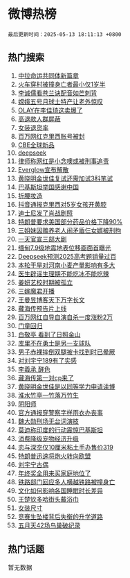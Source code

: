 # 微博热榜

`最后更新时间：2025-05-13 18:11:13 +0800`

## 热门搜索

1. [中拉命运共同体新篇章](https://m.weibo.cn/search?containerid=100103type%3D1%26t%3D10%26q%3D%23%E4%B8%AD%E6%8B%89%E5%91%BD%E8%BF%90%E5%85%B1%E5%90%8C%E4%BD%93%E6%96%B0%E7%AF%87%E7%AB%A0%23&stream_entry_id=51&isnewpage=1&extparam=seat%3D1%26q%3D%2523%25E4%25B8%25AD%25E6%258B%2589%25E5%2591%25BD%25E8%25BF%2590%25E5%2585%25B1%25E5%2590%258C%25E4%25BD%2593%25E6%2596%25B0%25E7%25AF%2587%25E7%25AB%25A0%2523%26cate%3D10103%26c_type%3D51%26dgr%3D0%26filter_type%3Drealtimehot%26stream_entry_id%3D51%26pos%3D0%26display_time%3D1747131072%26pre_seqid%3D17471310723010328290485)
1. [火车穿村被撞身亡者最小仅1岁半](https://m.weibo.cn/search?containerid=100103type%3D1%26t%3D10%26q%3D%23%E7%81%AB%E8%BD%A6%E7%A9%BF%E6%9D%91%E8%A2%AB%E6%92%9E%E8%BA%AB%E4%BA%A1%E8%80%85%E6%9C%80%E5%B0%8F%E4%BB%851%E5%B2%81%E5%8D%8A%23&stream_entry_id=31&isnewpage=1&extparam=seat%3D1%26realpos%3D1%26flag%3D2%26dgr%3D0%26filter_type%3Drealtimehot%26c_type%3D31%26q%3D%2523%25E7%2581%25AB%25E8%25BD%25A6%25E7%25A9%25BF%25E6%259D%2591%25E8%25A2%25AB%25E6%2592%259E%25E8%25BA%25AB%25E4%25BA%25A1%25E8%2580%2585%25E6%259C%2580%25E5%25B0%258F%25E4%25BB%25851%25E5%25B2%2581%25E5%258D%258A%2523%26cate%3D5001%26lcate%3D5001%26band_rank%3D1%26stream_entry_id%3D31%26pos%3D0%26display_time%3D1747131072%26pre_seqid%3D17471310723010328290485)
1. [李诚儒看苍兰诀配音如芒刺背](https://m.weibo.cn/search?containerid=100103type%3D1%26t%3D10%26q%3D%E6%9D%8E%E8%AF%9A%E5%84%92%E7%9C%8B%E8%8B%8D%E5%85%B0%E8%AF%80%E9%85%8D%E9%9F%B3%E5%A6%82%E8%8A%92%E5%88%BA%E8%83%8C&stream_entry_id=31&isnewpage=1&extparam=seat%3D1%26realpos%3D2%26flag%3D2%26dgr%3D0%26filter_type%3Drealtimehot%26c_type%3D31%26q%3D%25E6%259D%258E%25E8%25AF%259A%25E5%2584%2592%25E7%259C%258B%25E8%258B%258D%25E5%2585%25B0%25E8%25AF%2580%25E9%2585%258D%25E9%259F%25B3%25E5%25A6%2582%25E8%258A%2592%25E5%2588%25BA%25E8%2583%258C%26cate%3D5001%26lcate%3D5001%26band_rank%3D2%26stream_entry_id%3D31%26pos%3D1%26display_time%3D1747131072%26pre_seqid%3D17471310723010328290485)
1. [嫦娥五号月球土特产让老外惊叹](https://m.weibo.cn/search?containerid=100103type%3D1%26t%3D10%26q%3D%23%E5%AB%A6%E5%A8%A5%E4%BA%94%E5%8F%B7%E6%9C%88%E7%90%83%E5%9C%9F%E7%89%B9%E4%BA%A7%E8%AE%A9%E8%80%81%E5%A4%96%E6%83%8A%E5%8F%B9%23&stream_entry_id=31&isnewpage=1&extparam=seat%3D1%26realpos%3D3%26flag%3D1%26dgr%3D0%26filter_type%3Drealtimehot%26c_type%3D31%26q%3D%2523%25E5%25AB%25A6%25E5%25A8%25A5%25E4%25BA%2594%25E5%258F%25B7%25E6%259C%2588%25E7%2590%2583%25E5%259C%259F%25E7%2589%25B9%25E4%25BA%25A7%25E8%25AE%25A9%25E8%2580%2581%25E5%25A4%2596%25E6%2583%258A%25E5%258F%25B9%2523%26cate%3D5001%26lcate%3D5001%26band_rank%3D3%26stream_entry_id%3D31%26pos%3D2%26display_time%3D1747131072%26pre_seqid%3D17471310723010328290485)
1. [OLAY在李佳琦这卖爆了](https://m.weibo.cn/search?containerid=100103type%3D1%26t%3D10%26q%3D%23OLAY%E5%9C%A8%E6%9D%8E%E4%BD%B3%E7%90%A6%E8%BF%99%E5%8D%96%E7%88%86%E4%BA%86%23&stream_entry_id=31&isnewpage=1&extparam=seat%3D1%26dgr%3D0%26filter_type%3Drealtimehot%26c_type%3D31%26pos%3D3%26is_ad_pos%3D1%26stream_entry_id%3D31%26cate%3D5001%26adid%3D285675%26q%3D%2523OLAY%25E5%259C%25A8%25E6%259D%258E%25E4%25BD%25B3%25E7%2590%25A6%25E8%25BF%2599%25E5%258D%2596%25E7%2588%2586%25E4%25BA%2586%2523%26band_rank%3D4%26lcate%3D5001%26topic_ad%3D1%26display_time%3D1747131072%26pre_seqid%3D17471310723010328290485)
1. [高退款人群屏蔽](https://m.weibo.cn/search?containerid=100103type%3D1%26t%3D10%26q%3D%E9%AB%98%E9%80%80%E6%AC%BE%E4%BA%BA%E7%BE%A4%E5%B1%8F%E8%94%BD&stream_entry_id=31&isnewpage=1&extparam=seat%3D1%26realpos%3D4%26flag%3D2%26dgr%3D0%26filter_type%3Drealtimehot%26c_type%3D31%26q%3D%25E9%25AB%2598%25E9%2580%2580%25E6%25AC%25BE%25E4%25BA%25BA%25E7%25BE%25A4%25E5%25B1%258F%25E8%2594%25BD%26cate%3D5001%26lcate%3D5001%26band_rank%3D4%26stream_entry_id%3D31%26pos%3D4%26display_time%3D1747131072%26pre_seqid%3D17471310723010328290485)
1. [女装退货率](https://m.weibo.cn/search?containerid=100103type%3D1%26t%3D10%26q%3D%E5%A5%B3%E8%A3%85%E9%80%80%E8%B4%A7%E7%8E%87&stream_entry_id=31&isnewpage=1&extparam=seat%3D1%26realpos%3D5%26flag%3D2%26dgr%3D0%26filter_type%3Drealtimehot%26c_type%3D31%26q%3D%25E5%25A5%25B3%25E8%25A3%2585%25E9%2580%2580%25E8%25B4%25A7%25E7%258E%2587%26cate%3D5001%26lcate%3D5001%26band_rank%3D5%26stream_entry_id%3D31%26pos%3D5%26display_time%3D1747131072%26pre_seqid%3D17471310723010328290485)
1. [百万网红克里西账号被封](https://m.weibo.cn/search?containerid=100103type%3D1%26t%3D10%26q%3D%23%E7%99%BE%E4%B8%87%E7%BD%91%E7%BA%A2%E5%85%8B%E9%87%8C%E8%A5%BF%E8%B4%A6%E5%8F%B7%E8%A2%AB%E5%B0%81%23&stream_entry_id=31&isnewpage=1&extparam=seat%3D1%26realpos%3D6%26flag%3D0%26dgr%3D0%26filter_type%3Drealtimehot%26c_type%3D31%26q%3D%2523%25E7%2599%25BE%25E4%25B8%2587%25E7%25BD%2591%25E7%25BA%25A2%25E5%2585%258B%25E9%2587%258C%25E8%25A5%25BF%25E8%25B4%25A6%25E5%258F%25B7%25E8%25A2%25AB%25E5%25B0%2581%2523%26cate%3D5001%26lcate%3D5001%26band_rank%3D6%26stream_entry_id%3D31%26pos%3D6%26display_time%3D1747131072%26pre_seqid%3D17471310723010328290485)
1. [CBE全球新品](https://m.weibo.cn/search?containerid=100103type%3D1%26t%3D10%26q%3D%23CBE%E5%85%A8%E7%90%83%E6%96%B0%E5%93%81%23&stream_entry_id=31&isnewpage=1&extparam=seat%3D1%26dgr%3D0%26filter_type%3Drealtimehot%26c_type%3D31%26is_ad_pos%3D1%26lcate%3D5001%26cate%3D5001%26adid%3D285756%26band_rank%3D7%26q%3D%2523CBE%25E5%2585%25A8%25E7%2590%2583%25E6%2596%25B0%25E5%2593%2581%2523%26stream_entry_id%3D31%26pos%3D7%26display_time%3D1747131072%26pre_seqid%3D17471310723010328290485)
1. [deepseek](https://m.weibo.cn/search?containerid=100103type%3D1%26t%3D10%26q%3Ddeepseek&stream_entry_id=31&isnewpage=1&extparam=seat%3D1%26realpos%3D7%26flag%3D1%26dgr%3D0%26filter_type%3Drealtimehot%26c_type%3D31%26q%3Ddeepseek%26cate%3D5001%26lcate%3D5001%26band_rank%3D7%26stream_entry_id%3D31%26pos%3D8%26display_time%3D1747131072%26pre_seqid%3D17471310723010328290485)
1. [律师称网红是小念噢或被刑事追责](https://m.weibo.cn/search?containerid=100103type%3D1%26t%3D10%26q%3D%23%E5%BE%8B%E5%B8%88%E7%A7%B0%E7%BD%91%E7%BA%A2%E6%98%AF%E5%B0%8F%E5%BF%B5%E5%99%A2%E6%88%96%E8%A2%AB%E5%88%91%E4%BA%8B%E8%BF%BD%E8%B4%A3%23&stream_entry_id=31&isnewpage=1&extparam=seat%3D1%26realpos%3D8%26flag%3D1%26dgr%3D0%26filter_type%3Drealtimehot%26c_type%3D31%26q%3D%2523%25E5%25BE%258B%25E5%25B8%2588%25E7%25A7%25B0%25E7%25BD%2591%25E7%25BA%25A2%25E6%2598%25AF%25E5%25B0%258F%25E5%25BF%25B5%25E5%2599%25A2%25E6%2588%2596%25E8%25A2%25AB%25E5%2588%2591%25E4%25BA%258B%25E8%25BF%25BD%25E8%25B4%25A3%2523%26cate%3D5001%26lcate%3D5001%26band_rank%3D8%26stream_entry_id%3D31%26pos%3D9%26display_time%3D1747131072%26pre_seqid%3D17471310723010328290485)
1. [Everglow宣布解散](https://m.weibo.cn/search?containerid=100103type%3D1%26t%3D10%26q%3D%23Everglow%E5%AE%A3%E5%B8%83%E8%A7%A3%E6%95%A3%23&stream_entry_id=31&isnewpage=1&extparam=seat%3D1%26realpos%3D9%26flag%3D1%26dgr%3D0%26filter_type%3Drealtimehot%26c_type%3D31%26q%3D%2523Everglow%25E5%25AE%25A3%25E5%25B8%2583%25E8%25A7%25A3%25E6%2595%25A3%2523%26cate%3D5001%26lcate%3D5001%26band_rank%3D9%26stream_entry_id%3D31%26pos%3D10%26display_time%3D1747131072%26pre_seqid%3D17471310723010328290485)
1. [黄晓明金世佳复试还需加试3科笔试](https://m.weibo.cn/search?containerid=100103type%3D1%26t%3D10%26q%3D%23%E9%BB%84%E6%99%93%E6%98%8E%E9%87%91%E4%B8%96%E4%BD%B3%E5%A4%8D%E8%AF%95%E8%BF%98%E9%9C%80%E5%8A%A0%E8%AF%953%E7%A7%91%E7%AC%94%E8%AF%95%23&stream_entry_id=31&isnewpage=1&extparam=seat%3D1%26realpos%3D10%26flag%3D1%26dgr%3D0%26filter_type%3Drealtimehot%26c_type%3D31%26q%3D%2523%25E9%25BB%2584%25E6%2599%2593%25E6%2598%258E%25E9%2587%2591%25E4%25B8%2596%25E4%25BD%25B3%25E5%25A4%258D%25E8%25AF%2595%25E8%25BF%2598%25E9%259C%2580%25E5%258A%25A0%25E8%25AF%25953%25E7%25A7%2591%25E7%25AC%2594%25E8%25AF%2595%2523%26cate%3D5001%26lcate%3D5001%26band_rank%3D10%26stream_entry_id%3D31%26pos%3D11%26display_time%3D1747131072%26pre_seqid%3D17471310723010328290485)
1. [巴基斯坦举国感谢中国](https://m.weibo.cn/search?containerid=100103type%3D1%26t%3D10%26q%3D%E5%B7%B4%E5%9F%BA%E6%96%AF%E5%9D%A6%E4%B8%BE%E5%9B%BD%E6%84%9F%E8%B0%A2%E4%B8%AD%E5%9B%BD&stream_entry_id=31&isnewpage=1&extparam=seat%3D1%26realpos%3D11%26flag%3D2%26dgr%3D0%26filter_type%3Drealtimehot%26c_type%3D31%26q%3D%25E5%25B7%25B4%25E5%259F%25BA%25E6%2596%25AF%25E5%259D%25A6%25E4%25B8%25BE%25E5%259B%25BD%25E6%2584%259F%25E8%25B0%25A2%25E4%25B8%25AD%25E5%259B%25BD%26cate%3D5001%26lcate%3D5001%26band_rank%3D11%26stream_entry_id%3D31%26pos%3D12%26display_time%3D1747131072%26pre_seqid%3D17471310723010328290485)
1. [折腰妆造](https://m.weibo.cn/search?containerid=100103type%3D1%26t%3D10%26q%3D%E6%8A%98%E8%85%B0%E5%A6%86%E9%80%A0&stream_entry_id=31&isnewpage=1&extparam=seat%3D1%26realpos%3D12%26flag%3D1%26dgr%3D0%26filter_type%3Drealtimehot%26c_type%3D31%26q%3D%25E6%258A%2598%25E8%2585%25B0%25E5%25A6%2586%25E9%2580%25A0%26cate%3D5001%26lcate%3D5001%26band_rank%3D12%26stream_entry_id%3D31%26pos%3D13%26display_time%3D1747131072%26pre_seqid%3D17471310723010328290485)
1. [抖音通报克里西对5岁女孩开黄腔](https://m.weibo.cn/search?containerid=100103type%3D1%26t%3D10%26q%3D%23%E6%8A%96%E9%9F%B3%E9%80%9A%E6%8A%A5%E5%85%8B%E9%87%8C%E8%A5%BF%E5%AF%B95%E5%B2%81%E5%A5%B3%E5%AD%A9%E5%BC%80%E9%BB%84%E8%85%94%23&stream_entry_id=31&isnewpage=1&extparam=seat%3D1%26realpos%3D13%26flag%3D0%26dgr%3D0%26filter_type%3Drealtimehot%26c_type%3D31%26q%3D%2523%25E6%258A%2596%25E9%259F%25B3%25E9%2580%259A%25E6%258A%25A5%25E5%2585%258B%25E9%2587%258C%25E8%25A5%25BF%25E5%25AF%25B95%25E5%25B2%2581%25E5%25A5%25B3%25E5%25AD%25A9%25E5%25BC%2580%25E9%25BB%2584%25E8%2585%2594%2523%26cate%3D5001%26lcate%3D5001%26band_rank%3D13%26stream_entry_id%3D31%26pos%3D14%26display_time%3D1747131072%26pre_seqid%3D17471310723010328290485)
1. [迪士尼发了肖战剧照](https://m.weibo.cn/search?containerid=100103type%3D1%26t%3D10%26q%3D%23%E8%BF%AA%E5%A3%AB%E5%B0%BC%E5%8F%91%E4%BA%86%E8%82%96%E6%88%98%E5%89%A7%E7%85%A7%23&stream_entry_id=31&isnewpage=1&extparam=seat%3D1%26realpos%3D14%26flag%3D0%26dgr%3D0%26filter_type%3Drealtimehot%26c_type%3D31%26q%3D%2523%25E8%25BF%25AA%25E5%25A3%25AB%25E5%25B0%25BC%25E5%258F%2591%25E4%25BA%2586%25E8%2582%2596%25E6%2588%2598%25E5%2589%25A7%25E7%2585%25A7%2523%26cate%3D5001%26lcate%3D5001%26band_rank%3D14%26stream_entry_id%3D31%26pos%3D15%26display_time%3D1747131072%26pre_seqid%3D17471310723010328290485)
1. [特朗普要求美国部分药品价格下降90%](https://m.weibo.cn/search?containerid=100103type%3D1%26t%3D10%26q%3D%23%E7%89%B9%E6%9C%97%E6%99%AE%E8%A6%81%E6%B1%82%E7%BE%8E%E5%9B%BD%E9%83%A8%E5%88%86%E8%8D%AF%E5%93%81%E4%BB%B7%E6%A0%BC%E4%B8%8B%E9%99%8D90%25%23&stream_entry_id=31&isnewpage=1&extparam=seat%3D1%26realpos%3D15%26flag%3D1%26dgr%3D0%26filter_type%3Drealtimehot%26c_type%3D31%26q%3D%2523%25E7%2589%25B9%25E6%259C%2597%25E6%2599%25AE%25E8%25A6%2581%25E6%25B1%2582%25E7%25BE%258E%25E5%259B%25BD%25E9%2583%25A8%25E5%2588%2586%25E8%258D%25AF%25E5%2593%2581%25E4%25BB%25B7%25E6%25A0%25BC%25E4%25B8%258B%25E9%2599%258D90%2525%2523%26cate%3D5001%26lcate%3D5001%26band_rank%3D15%26stream_entry_id%3D31%26pos%3D16%26display_time%3D1747131072%26pre_seqid%3D17471310723010328290485)
1. [三姐妹因赡养老人闹矛盾仨女婿被刑拘](https://m.weibo.cn/search?containerid=100103type%3D1%26t%3D10%26q%3D%23%E4%B8%89%E5%A7%90%E5%A6%B9%E5%9B%A0%E8%B5%A1%E5%85%BB%E8%80%81%E4%BA%BA%E9%97%B9%E7%9F%9B%E7%9B%BE%E4%BB%A8%E5%A5%B3%E5%A9%BF%E8%A2%AB%E5%88%91%E6%8B%98%23&stream_entry_id=31&isnewpage=1&extparam=seat%3D1%26realpos%3D16%26flag%3D0%26dgr%3D0%26filter_type%3Drealtimehot%26c_type%3D31%26q%3D%2523%25E4%25B8%2589%25E5%25A7%2590%25E5%25A6%25B9%25E5%259B%25A0%25E8%25B5%25A1%25E5%2585%25BB%25E8%2580%2581%25E4%25BA%25BA%25E9%2597%25B9%25E7%259F%259B%25E7%259B%25BE%25E4%25BB%25A8%25E5%25A5%25B3%25E5%25A9%25BF%25E8%25A2%25AB%25E5%2588%2591%25E6%258B%2598%2523%26cate%3D5001%26lcate%3D5001%26band_rank%3D16%26stream_entry_id%3D31%26pos%3D17%26display_time%3D1747131072%26pre_seqid%3D17471310723010328290485)
1. [一天官宣三部大剧](https://m.weibo.cn/search?containerid=100103type%3D1%26t%3D10%26q%3D%23%E4%B8%80%E5%A4%A9%E5%AE%98%E5%AE%A3%E4%B8%89%E9%83%A8%E5%A4%A7%E5%89%A7%23&stream_entry_id=31&isnewpage=1&extparam=seat%3D1%26realpos%3D17%26flag%3D2%26dgr%3D0%26filter_type%3Drealtimehot%26c_type%3D31%26q%3D%2523%25E4%25B8%2580%25E5%25A4%25A9%25E5%25AE%2598%25E5%25AE%25A3%25E4%25B8%2589%25E9%2583%25A8%25E5%25A4%25A7%25E5%2589%25A7%2523%26cate%3D5001%26lcate%3D5001%26band_rank%3D17%26stream_entry_id%3D31%26pos%3D18%26display_time%3D1747131072%26pre_seqid%3D17471310723010328290485)
1. [缅甸7.9级地震地表位移画面首曝光](https://m.weibo.cn/search?containerid=100103type%3D1%26t%3D10%26q%3D%23%E7%BC%85%E7%94%B87.9%E7%BA%A7%E5%9C%B0%E9%9C%87%E5%9C%B0%E8%A1%A8%E4%BD%8D%E7%A7%BB%E7%94%BB%E9%9D%A2%E9%A6%96%E6%9B%9D%E5%85%89%23&stream_entry_id=31&isnewpage=1&extparam=seat%3D1%26realpos%3D18%26flag%3D0%26dgr%3D0%26filter_type%3Drealtimehot%26c_type%3D31%26q%3D%2523%25E7%25BC%2585%25E7%2594%25B87.9%25E7%25BA%25A7%25E5%259C%25B0%25E9%259C%2587%25E5%259C%25B0%25E8%25A1%25A8%25E4%25BD%258D%25E7%25A7%25BB%25E7%2594%25BB%25E9%259D%25A2%25E9%25A6%2596%25E6%259B%259D%25E5%2585%2589%2523%26cate%3D5001%26lcate%3D5001%26band_rank%3D18%26stream_entry_id%3D31%26pos%3D19%26display_time%3D1747131072%26pre_seqid%3D17471310723010328290485)
1. [Deepseek预测2025高考题销量过百](https://m.weibo.cn/search?containerid=100103type%3D1%26t%3D10%26q%3D%23Deepseek%E9%A2%84%E6%B5%8B2025%E9%AB%98%E8%80%83%E9%A2%98%E9%94%80%E9%87%8F%E8%BF%87%E7%99%BE%23&stream_entry_id=31&isnewpage=1&extparam=seat%3D1%26realpos%3D19%26flag%3D1%26dgr%3D0%26filter_type%3Drealtimehot%26c_type%3D31%26q%3D%2523Deepseek%25E9%25A2%2584%25E6%25B5%258B2025%25E9%25AB%2598%25E8%2580%2583%25E9%25A2%2598%25E9%2594%2580%25E9%2587%258F%25E8%25BF%2587%25E7%2599%25BE%2523%26cate%3D5001%26lcate%3D5001%26band_rank%3D19%26stream_entry_id%3D31%26pos%3D20%26display_time%3D1747131072%26pre_seqid%3D17471310723010328290485)
1. [本轮干旱对河南小麦产量影响有多大](https://m.weibo.cn/search?containerid=100103type%3D1%26t%3D10%26q%3D%E6%9C%AC%E8%BD%AE%E5%B9%B2%E6%97%B1%E5%AF%B9%E6%B2%B3%E5%8D%97%E5%B0%8F%E9%BA%A6%E4%BA%A7%E9%87%8F%E5%BD%B1%E5%93%8D%E6%9C%89%E5%A4%9A%E5%A4%A7&stream_entry_id=31&isnewpage=1&extparam=seat%3D1%26realpos%3D20%26is_ai_ask%3D1%26flag%3D1%26dgr%3D0%26filter_type%3Drealtimehot%26c_type%3D31%26q%3D%25E6%259C%25AC%25E8%25BD%25AE%25E5%25B9%25B2%25E6%2597%25B1%25E5%25AF%25B9%25E6%25B2%25B3%25E5%258D%2597%25E5%25B0%258F%25E9%25BA%25A6%25E4%25BA%25A7%25E9%2587%258F%25E5%25BD%25B1%25E5%2593%258D%25E6%259C%2589%25E5%25A4%259A%25E5%25A4%25A7%26cate%3D5001%26lcate%3D5001%26band_rank%3D20%26stream_entry_id%3D31%26pos%3D21%26display_time%3D1747131072%26pre_seqid%3D17471310723010328290485)
1. [医生辟谣生理期不能吃冰不能吃辣](https://m.weibo.cn/search?containerid=100103type%3D1%26t%3D10%26q%3D%23%E5%8C%BB%E7%94%9F%E8%BE%9F%E8%B0%A3%E7%94%9F%E7%90%86%E6%9C%9F%E4%B8%8D%E8%83%BD%E5%90%83%E5%86%B0%E4%B8%8D%E8%83%BD%E5%90%83%E8%BE%A3%23&stream_entry_id=31&isnewpage=1&extparam=seat%3D1%26realpos%3D21%26flag%3D0%26dgr%3D0%26filter_type%3Drealtimehot%26c_type%3D31%26q%3D%2523%25E5%258C%25BB%25E7%2594%259F%25E8%25BE%259F%25E8%25B0%25A3%25E7%2594%259F%25E7%2590%2586%25E6%259C%259F%25E4%25B8%258D%25E8%2583%25BD%25E5%2590%2583%25E5%2586%25B0%25E4%25B8%258D%25E8%2583%25BD%25E5%2590%2583%25E8%25BE%25A3%2523%26cate%3D5001%26lcate%3D5001%26band_rank%3D21%26stream_entry_id%3D31%26pos%3D22%26display_time%3D1747131072%26pre_seqid%3D17471310723010328290485)
1. [姜妍艺校时期被孤立](https://m.weibo.cn/search?containerid=100103type%3D1%26t%3D10%26q%3D%E5%A7%9C%E5%A6%8D%E8%89%BA%E6%A0%A1%E6%97%B6%E6%9C%9F%E8%A2%AB%E5%AD%A4%E7%AB%8B&stream_entry_id=31&isnewpage=1&extparam=seat%3D1%26realpos%3D22%26flag%3D1%26dgr%3D0%26filter_type%3Drealtimehot%26c_type%3D31%26q%3D%25E5%25A7%259C%25E5%25A6%258D%25E8%2589%25BA%25E6%25A0%25A1%25E6%2597%25B6%25E6%259C%259F%25E8%25A2%25AB%25E5%25AD%25A4%25E7%25AB%258B%26cate%3D5001%26lcate%3D5001%26band_rank%3D22%26stream_entry_id%3D31%26pos%3D23%26display_time%3D1747131072%26pre_seqid%3D17471310723010328290485)
1. [三嫁魔君开播](https://m.weibo.cn/search?containerid=100103type%3D1%26t%3D10%26q%3D%23%E4%B8%89%E5%AB%81%E9%AD%94%E5%90%9B%E5%BC%80%E6%92%AD%23&stream_entry_id=31&isnewpage=1&extparam=seat%3D1%26realpos%3D23%26flag%3D1%26dgr%3D0%26filter_type%3Drealtimehot%26c_type%3D31%26q%3D%2523%25E4%25B8%2589%25E5%25AB%2581%25E9%25AD%2594%25E5%2590%259B%25E5%25BC%2580%25E6%2592%25AD%2523%26cate%3D5001%26lcate%3D5001%26band_rank%3D23%26stream_entry_id%3D31%26pos%3D24%26display_time%3D1747131072%26pre_seqid%3D17471310723010328290485)
1. [王曼昱博客天下万字长文](https://m.weibo.cn/search?containerid=100103type%3D1%26t%3D10%26q%3D%23%E7%8E%8B%E6%9B%BC%E6%98%B1%E5%8D%9A%E5%AE%A2%E5%A4%A9%E4%B8%8B%E4%B8%87%E5%AD%97%E9%95%BF%E6%96%87%23&stream_entry_id=31&isnewpage=1&extparam=seat%3D1%26realpos%3D24%26flag%3D1%26dgr%3D0%26filter_type%3Drealtimehot%26c_type%3D31%26q%3D%2523%25E7%258E%258B%25E6%259B%25BC%25E6%2598%25B1%25E5%258D%259A%25E5%25AE%25A2%25E5%25A4%25A9%25E4%25B8%258B%25E4%25B8%2587%25E5%25AD%2597%25E9%2595%25BF%25E6%2596%2587%2523%26cate%3D5001%26lcate%3D5001%26band_rank%3D24%26stream_entry_id%3D31%26pos%3D25%26display_time%3D1747131072%26pre_seqid%3D17471310723010328290485)
1. [藏海传预告片上线](https://m.weibo.cn/search?containerid=100103type%3D1%26t%3D10%26q%3D%23%E8%97%8F%E6%B5%B7%E4%BC%A0%E9%A2%84%E5%91%8A%E7%89%87%E4%B8%8A%E7%BA%BF%23&stream_entry_id=31&isnewpage=1&extparam=seat%3D1%26realpos%3D25%26flag%3D1%26dgr%3D0%26filter_type%3Drealtimehot%26c_type%3D31%26q%3D%2523%25E8%2597%258F%25E6%25B5%25B7%25E4%25BC%25A0%25E9%25A2%2584%25E5%2591%258A%25E7%2589%2587%25E4%25B8%258A%25E7%25BA%25BF%2523%26cate%3D5001%26lcate%3D5001%26band_rank%3D25%26stream_entry_id%3D31%26pos%3D26%26display_time%3D1747131072%26pre_seqid%3D17471310723010328290485)
1. [百万网红自导自演自杀一度涨粉2万](https://m.weibo.cn/search?containerid=100103type%3D1%26t%3D10%26q%3D%23%E7%99%BE%E4%B8%87%E7%BD%91%E7%BA%A2%E8%87%AA%E5%AF%BC%E8%87%AA%E6%BC%94%E8%87%AA%E6%9D%80%E4%B8%80%E5%BA%A6%E6%B6%A8%E7%B2%892%E4%B8%87%23&stream_entry_id=31&isnewpage=1&extparam=seat%3D1%26realpos%3D26%26flag%3D0%26dgr%3D0%26filter_type%3Drealtimehot%26c_type%3D31%26q%3D%2523%25E7%2599%25BE%25E4%25B8%2587%25E7%25BD%2591%25E7%25BA%25A2%25E8%2587%25AA%25E5%25AF%25BC%25E8%2587%25AA%25E6%25BC%2594%25E8%2587%25AA%25E6%259D%2580%25E4%25B8%2580%25E5%25BA%25A6%25E6%25B6%25A8%25E7%25B2%25892%25E4%25B8%2587%2523%26cate%3D5001%26lcate%3D5001%26band_rank%3D26%26stream_entry_id%3D31%26pos%3D27%26display_time%3D1747131072%26pre_seqid%3D17471310723010328290485)
1. [门童回归](https://m.weibo.cn/search?containerid=100103type%3D1%26t%3D10%26q%3D%E9%97%A8%E7%AB%A5%E5%9B%9E%E5%BD%92&stream_entry_id=31&isnewpage=1&extparam=seat%3D1%26realpos%3D27%26flag%3D1%26dgr%3D0%26filter_type%3Drealtimehot%26c_type%3D31%26q%3D%25E9%2597%25A8%25E7%25AB%25A5%25E5%259B%259E%25E5%25BD%2592%26cate%3D5001%26lcate%3D5001%26band_rank%3D27%26stream_entry_id%3D31%26pos%3D28%26display_time%3D1747131072%26pre_seqid%3D17471310723010328290485)
1. [白敬亭 看到了日照金山](https://m.weibo.cn/search?containerid=100103type%3D1%26t%3D10%26q%3D%E7%99%BD%E6%95%AC%E4%BA%AD+%E7%9C%8B%E5%88%B0%E4%BA%86%E6%97%A5%E7%85%A7%E9%87%91%E5%B1%B1&stream_entry_id=31&isnewpage=1&extparam=seat%3D1%26realpos%3D28%26flag%3D0%26dgr%3D0%26filter_type%3Drealtimehot%26c_type%3D31%26q%3D%25E7%2599%25BD%25E6%2595%25AC%25E4%25BA%25AD%2520%25E7%259C%258B%25E5%2588%25B0%25E4%25BA%2586%25E6%2597%25A5%25E7%2585%25A7%25E9%2587%2591%25E5%25B1%25B1%26cate%3D5001%26lcate%3D5001%26band_rank%3D28%26stream_entry_id%3D31%26pos%3D29%26display_time%3D1747131072%26pre_seqid%3D17471310723010328290485)
1. [库里不在勇士是另一支球队](https://m.weibo.cn/search?containerid=100103type%3D1%26t%3D10%26q%3D%23%E5%BA%93%E9%87%8C%E4%B8%8D%E5%9C%A8%E5%8B%87%E5%A3%AB%E6%98%AF%E5%8F%A6%E4%B8%80%E6%94%AF%E7%90%83%E9%98%9F%23&stream_entry_id=31&isnewpage=1&extparam=seat%3D1%26realpos%3D29%26flag%3D1%26dgr%3D0%26filter_type%3Drealtimehot%26c_type%3D31%26q%3D%2523%25E5%25BA%2593%25E9%2587%258C%25E4%25B8%258D%25E5%259C%25A8%25E5%258B%2587%25E5%25A3%25AB%25E6%2598%25AF%25E5%258F%25A6%25E4%25B8%2580%25E6%2594%25AF%25E7%2590%2583%25E9%2598%259F%2523%26cate%3D5001%26lcate%3D5001%26band_rank%3D29%26stream_entry_id%3D31%26pos%3D30%26display_time%3D1747131072%26pre_seqid%3D17471310723010328290485)
1. [男子赤裸摔倒双腿被卡找到时已晕厥](https://m.weibo.cn/search?containerid=100103type%3D1%26t%3D10%26q%3D%23%E7%94%B7%E5%AD%90%E8%B5%A4%E8%A3%B8%E6%91%94%E5%80%92%E5%8F%8C%E8%85%BF%E8%A2%AB%E5%8D%A1%E6%89%BE%E5%88%B0%E6%97%B6%E5%B7%B2%E6%99%95%E5%8E%A5%23&stream_entry_id=31&isnewpage=1&extparam=seat%3D1%26realpos%3D30%26flag%3D1%26dgr%3D0%26filter_type%3Drealtimehot%26c_type%3D31%26q%3D%2523%25E7%2594%25B7%25E5%25AD%2590%25E8%25B5%25A4%25E8%25A3%25B8%25E6%2591%2594%25E5%2580%2592%25E5%258F%258C%25E8%2585%25BF%25E8%25A2%25AB%25E5%258D%25A1%25E6%2589%25BE%25E5%2588%25B0%25E6%2597%25B6%25E5%25B7%25B2%25E6%2599%2595%25E5%258E%25A5%2523%26cate%3D5001%26lcate%3D5001%26band_rank%3D30%26stream_entry_id%3D31%26pos%3D31%26display_time%3D1747131072%26pre_seqid%3D17471310723010328290485)
1. [对刘宇宁189有了实感](https://m.weibo.cn/search?containerid=100103type%3D1%26t%3D10%26q%3D%E5%AF%B9%E5%88%98%E5%AE%87%E5%AE%81189%E6%9C%89%E4%BA%86%E5%AE%9E%E6%84%9F&stream_entry_id=31&isnewpage=1&extparam=seat%3D1%26realpos%3D31%26flag%3D1%26dgr%3D0%26filter_type%3Drealtimehot%26c_type%3D31%26q%3D%25E5%25AF%25B9%25E5%2588%2598%25E5%25AE%2587%25E5%25AE%2581189%25E6%259C%2589%25E4%25BA%2586%25E5%25AE%259E%25E6%2584%259F%26cate%3D5001%26lcate%3D5001%26band_rank%3D31%26stream_entry_id%3D31%26pos%3D32%26display_time%3D1747131072%26pre_seqid%3D17471310723010328290485)
1. [李羲承 酵色](https://m.weibo.cn/search?containerid=100103type%3D1%26t%3D10%26q%3D%E6%9D%8E%E7%BE%B2%E6%89%BF+%E9%85%B5%E8%89%B2&stream_entry_id=31&isnewpage=1&extparam=seat%3D1%26realpos%3D32%26flag%3D1%26dgr%3D0%26filter_type%3Drealtimehot%26c_type%3D31%26q%3D%25E6%259D%258E%25E7%25BE%25B2%25E6%2589%25BF%2520%25E9%2585%25B5%25E8%2589%25B2%26cate%3D5001%26lcate%3D5001%26band_rank%3D32%26stream_entry_id%3D31%26pos%3D33%26display_time%3D1747131072%26pre_seqid%3D17471310723010328290485)
1. [藏海传第一对cp来了](https://m.weibo.cn/search?containerid=100103type%3D1%26t%3D10%26q%3D%E8%97%8F%E6%B5%B7%E4%BC%A0%E7%AC%AC%E4%B8%80%E5%AF%B9cp%E6%9D%A5%E4%BA%86&stream_entry_id=31&isnewpage=1&extparam=seat%3D1%26realpos%3D33%26flag%3D0%26dgr%3D0%26filter_type%3Drealtimehot%26c_type%3D31%26q%3D%25E8%2597%258F%25E6%25B5%25B7%25E4%25BC%25A0%25E7%25AC%25AC%25E4%25B8%2580%25E5%25AF%25B9cp%25E6%259D%25A5%25E4%25BA%2586%26cate%3D5001%26lcate%3D5001%26band_rank%3D33%26stream_entry_id%3D31%26pos%3D34%26display_time%3D1747131072%26pre_seqid%3D17471310723010328290485)
1. [黄晓明金世佳是以同等学力申请读博](https://m.weibo.cn/search?containerid=100103type%3D1%26t%3D10%26q%3D%23%E9%BB%84%E6%99%93%E6%98%8E%E9%87%91%E4%B8%96%E4%BD%B3%E6%98%AF%E4%BB%A5%E5%90%8C%E7%AD%89%E5%AD%A6%E5%8A%9B%E7%94%B3%E8%AF%B7%E8%AF%BB%E5%8D%9A%23&stream_entry_id=31&isnewpage=1&extparam=seat%3D1%26realpos%3D34%26flag%3D1%26dgr%3D0%26filter_type%3Drealtimehot%26c_type%3D31%26q%3D%2523%25E9%25BB%2584%25E6%2599%2593%25E6%2598%258E%25E9%2587%2591%25E4%25B8%2596%25E4%25BD%25B3%25E6%2598%25AF%25E4%25BB%25A5%25E5%2590%258C%25E7%25AD%2589%25E5%25AD%25A6%25E5%258A%259B%25E7%2594%25B3%25E8%25AF%25B7%25E8%25AF%25BB%25E5%258D%259A%2523%26cate%3D5001%26lcate%3D5001%26band_rank%3D34%26stream_entry_id%3D31%26pos%3D35%26display_time%3D1747131072%26pre_seqid%3D17471310723010328290485)
1. [淮水竹亭一竹落万竹生](https://m.weibo.cn/search?containerid=100103type%3D1%26t%3D10%26q%3D%E6%B7%AE%E6%B0%B4%E7%AB%B9%E4%BA%AD%E4%B8%80%E7%AB%B9%E8%90%BD%E4%B8%87%E7%AB%B9%E7%94%9F&stream_entry_id=31&isnewpage=1&extparam=seat%3D1%26realpos%3D35%26flag%3D1%26dgr%3D0%26filter_type%3Drealtimehot%26c_type%3D31%26q%3D%25E6%25B7%25AE%25E6%25B0%25B4%25E7%25AB%25B9%25E4%25BA%25AD%25E4%25B8%2580%25E7%25AB%25B9%25E8%2590%25BD%25E4%25B8%2587%25E7%25AB%25B9%25E7%2594%259F%26cate%3D5001%26lcate%3D5001%26band_rank%3D35%26stream_entry_id%3D31%26pos%3D36%26display_time%3D1747131072%26pre_seqid%3D17471310723010328290485)
1. [阴阳师](https://m.weibo.cn/search?containerid=100103type%3D1%26t%3D10%26q%3D%E9%98%B4%E9%98%B3%E5%B8%88&stream_entry_id=31&isnewpage=1&extparam=seat%3D1%26realpos%3D36%26flag%3D1%26dgr%3D0%26filter_type%3Drealtimehot%26c_type%3D31%26q%3D%25E9%2598%25B4%25E9%2598%25B3%25E5%25B8%2588%26cate%3D5001%26lcate%3D5001%26band_rank%3D36%26stream_entry_id%3D31%26pos%3D37%26display_time%3D1747131072%26pre_seqid%3D17471310723010328290485)
1. [官方通报穿警察字样雨衣办丧事](https://m.weibo.cn/search?containerid=100103type%3D1%26t%3D10%26q%3D%23%E5%AE%98%E6%96%B9%E9%80%9A%E6%8A%A5%E7%A9%BF%E8%AD%A6%E5%AF%9F%E5%AD%97%E6%A0%B7%E9%9B%A8%E8%A1%A3%E5%8A%9E%E4%B8%A7%E4%BA%8B%23&stream_entry_id=31&isnewpage=1&extparam=seat%3D1%26realpos%3D37%26flag%3D0%26dgr%3D0%26filter_type%3Drealtimehot%26c_type%3D31%26q%3D%2523%25E5%25AE%2598%25E6%2596%25B9%25E9%2580%259A%25E6%258A%25A5%25E7%25A9%25BF%25E8%25AD%25A6%25E5%25AF%259F%25E5%25AD%2597%25E6%25A0%25B7%25E9%259B%25A8%25E8%25A1%25A3%25E5%258A%259E%25E4%25B8%25A7%25E4%25BA%258B%2523%26cate%3D5001%26lcate%3D5001%26band_rank%3D37%26stream_entry_id%3D31%26pos%3D38%26display_time%3D1747131072%26pre_seqid%3D17471310723010328290485)
1. [魏大勋刑场无台词演技](https://m.weibo.cn/search?containerid=100103type%3D1%26t%3D10%26q%3D%23%E9%AD%8F%E5%A4%A7%E5%8B%8B%E5%88%91%E5%9C%BA%E6%97%A0%E5%8F%B0%E8%AF%8D%E6%BC%94%E6%8A%80%23&stream_entry_id=31&isnewpage=1&extparam=seat%3D1%26realpos%3D38%26flag%3D1%26dgr%3D0%26filter_type%3Drealtimehot%26c_type%3D31%26q%3D%2523%25E9%25AD%258F%25E5%25A4%25A7%25E5%258B%258B%25E5%2588%2591%25E5%259C%25BA%25E6%2597%25A0%25E5%258F%25B0%25E8%25AF%258D%25E6%25BC%2594%25E6%258A%2580%2523%26cate%3D5001%26lcate%3D5001%26band_rank%3D38%26stream_entry_id%3D31%26pos%3D39%26display_time%3D1747131072%26pre_seqid%3D17471310723010328290485)
1. [莫迪称印度的行动震惊巴基斯坦](https://m.weibo.cn/search?containerid=100103type%3D1%26t%3D10%26q%3D%23%E8%8E%AB%E8%BF%AA%E7%A7%B0%E5%8D%B0%E5%BA%A6%E7%9A%84%E8%A1%8C%E5%8A%A8%E9%9C%87%E6%83%8A%E5%B7%B4%E5%9F%BA%E6%96%AF%E5%9D%A6%23&stream_entry_id=31&isnewpage=1&extparam=seat%3D1%26realpos%3D39%26flag%3D0%26dgr%3D0%26filter_type%3Drealtimehot%26c_type%3D31%26q%3D%2523%25E8%258E%25AB%25E8%25BF%25AA%25E7%25A7%25B0%25E5%258D%25B0%25E5%25BA%25A6%25E7%259A%2584%25E8%25A1%258C%25E5%258A%25A8%25E9%259C%2587%25E6%2583%258A%25E5%25B7%25B4%25E5%259F%25BA%25E6%2596%25AF%25E5%259D%25A6%2523%26cate%3D5001%26lcate%3D5001%26band_rank%3D39%26stream_entry_id%3D31%26pos%3D40%26display_time%3D1747131072%26pre_seqid%3D17471310723010328290485)
1. [消费降级宠物经济升级](https://m.weibo.cn/search?containerid=100103type%3D1%26t%3D10%26q%3D%E6%B6%88%E8%B4%B9%E9%99%8D%E7%BA%A7%E5%AE%A0%E7%89%A9%E7%BB%8F%E6%B5%8E%E5%8D%87%E7%BA%A7&stream_entry_id=31&isnewpage=1&extparam=seat%3D1%26realpos%3D40%26flag%3D1%26dgr%3D0%26filter_type%3Drealtimehot%26c_type%3D31%26q%3D%25E6%25B6%2588%25E8%25B4%25B9%25E9%2599%258D%25E7%25BA%25A7%25E5%25AE%25A0%25E7%2589%25A9%25E7%25BB%258F%25E6%25B5%258E%25E5%258D%2587%25E7%25BA%25A7%26cate%3D5001%26lcate%3D5001%26band_rank%3D40%26stream_entry_id%3D31%26pos%3D41%26display_time%3D1747131072%26pre_seqid%3D17471310723010328290485)
1. [恋与深空仅10厘米粘土手办售价319](https://m.weibo.cn/search?containerid=100103type%3D1%26t%3D10%26q%3D%23%E6%81%8B%E4%B8%8E%E6%B7%B1%E7%A9%BA%E4%BB%8510%E5%8E%98%E7%B1%B3%E7%B2%98%E5%9C%9F%E6%89%8B%E5%8A%9E%E5%94%AE%E4%BB%B7319%23&stream_entry_id=31&isnewpage=1&extparam=seat%3D1%26realpos%3D41%26flag%3D1%26dgr%3D0%26filter_type%3Drealtimehot%26c_type%3D31%26q%3D%2523%25E6%2581%258B%25E4%25B8%258E%25E6%25B7%25B1%25E7%25A9%25BA%25E4%25BB%258510%25E5%258E%2598%25E7%25B1%25B3%25E7%25B2%2598%25E5%259C%259F%25E6%2589%258B%25E5%258A%259E%25E5%2594%25AE%25E4%25BB%25B7319%2523%26cate%3D5001%26lcate%3D5001%26band_rank%3D41%26stream_entry_id%3D31%26pos%3D42%26display_time%3D1747131072%26pre_seqid%3D17471310723010328290485)
1. [特朗普迅速将炮火转向欧盟](https://m.weibo.cn/search?containerid=100103type%3D1%26t%3D10%26q%3D%23%E7%89%B9%E6%9C%97%E6%99%AE%E8%BF%85%E9%80%9F%E5%B0%86%E7%82%AE%E7%81%AB%E8%BD%AC%E5%90%91%E6%AC%A7%E7%9B%9F%23&stream_entry_id=31&isnewpage=1&extparam=seat%3D1%26realpos%3D42%26flag%3D1%26dgr%3D0%26filter_type%3Drealtimehot%26c_type%3D31%26q%3D%2523%25E7%2589%25B9%25E6%259C%2597%25E6%2599%25AE%25E8%25BF%2585%25E9%2580%259F%25E5%25B0%2586%25E7%2582%25AE%25E7%2581%25AB%25E8%25BD%25AC%25E5%2590%2591%25E6%25AC%25A7%25E7%259B%259F%2523%26cate%3D5001%26lcate%3D5001%26band_rank%3D42%26stream_entry_id%3D31%26pos%3D43%26display_time%3D1747131072%26pre_seqid%3D17471310723010328290485)
1. [刘宇宁古偶](https://m.weibo.cn/search?containerid=100103type%3D1%26t%3D10%26q%3D%23%E5%88%98%E5%AE%87%E5%AE%81%E5%8F%A4%E5%81%B6%23&stream_entry_id=31&isnewpage=1&extparam=seat%3D1%26realpos%3D43%26flag%3D0%26dgr%3D0%26filter_type%3Drealtimehot%26c_type%3D31%26q%3D%2523%25E5%2588%2598%25E5%25AE%2587%25E5%25AE%2581%25E5%258F%25A4%25E5%2581%25B6%2523%26cate%3D5001%26lcate%3D5001%26band_rank%3D43%26stream_entry_id%3D31%26pos%3D44%26display_time%3D1747131072%26pre_seqid%3D17471310723010328290485)
1. [年终奖全用来买家庭地位了](https://m.weibo.cn/search?containerid=100103type%3D1%26t%3D10%26q%3D%E5%B9%B4%E7%BB%88%E5%A5%96%E5%85%A8%E7%94%A8%E6%9D%A5%E4%B9%B0%E5%AE%B6%E5%BA%AD%E5%9C%B0%E4%BD%8D%E4%BA%86&stream_entry_id=31&isnewpage=1&extparam=seat%3D1%26realpos%3D44%26flag%3D1%26dgr%3D0%26filter_type%3Drealtimehot%26c_type%3D31%26q%3D%25E5%25B9%25B4%25E7%25BB%2588%25E5%25A5%2596%25E5%2585%25A8%25E7%2594%25A8%25E6%259D%25A5%25E4%25B9%25B0%25E5%25AE%25B6%25E5%25BA%25AD%25E5%259C%25B0%25E4%25BD%258D%25E4%25BA%2586%26cate%3D5001%26lcate%3D5001%26band_rank%3D44%26stream_entry_id%3D31%26pos%3D45%26display_time%3D1747131072%26pre_seqid%3D17471310723010328290485)
1. [铁路部门回应多人横越铁路被撞身亡](https://m.weibo.cn/search?containerid=100103type%3D1%26t%3D10%26q%3D%23%E9%93%81%E8%B7%AF%E9%83%A8%E9%97%A8%E5%9B%9E%E5%BA%94%E5%A4%9A%E4%BA%BA%E6%A8%AA%E8%B6%8A%E9%93%81%E8%B7%AF%E8%A2%AB%E6%92%9E%E8%BA%AB%E4%BA%A1%23&stream_entry_id=31&isnewpage=1&extparam=seat%3D1%26realpos%3D45%26flag%3D0%26dgr%3D0%26filter_type%3Drealtimehot%26c_type%3D31%26q%3D%2523%25E9%2593%2581%25E8%25B7%25AF%25E9%2583%25A8%25E9%2597%25A8%25E5%259B%259E%25E5%25BA%2594%25E5%25A4%259A%25E4%25BA%25BA%25E6%25A8%25AA%25E8%25B6%258A%25E9%2593%2581%25E8%25B7%25AF%25E8%25A2%25AB%25E6%2592%259E%25E8%25BA%25AB%25E4%25BA%25A1%2523%26cate%3D5001%26lcate%3D5001%26band_rank%3D45%26stream_entry_id%3D31%26pos%3D46%26display_time%3D1747131072%26pre_seqid%3D17471310723010328290485)
1. [文化如何影响各国睡眠时长差异](https://m.weibo.cn/search?containerid=100103type%3D1%26t%3D10%26q%3D%E6%96%87%E5%8C%96%E5%A6%82%E4%BD%95%E5%BD%B1%E5%93%8D%E5%90%84%E5%9B%BD%E7%9D%A1%E7%9C%A0%E6%97%B6%E9%95%BF%E5%B7%AE%E5%BC%82&stream_entry_id=31&isnewpage=1&extparam=seat%3D1%26realpos%3D46%26is_ai_ask%3D1%26flag%3D1%26dgr%3D0%26filter_type%3Drealtimehot%26c_type%3D31%26q%3D%25E6%2596%2587%25E5%258C%2596%25E5%25A6%2582%25E4%25BD%2595%25E5%25BD%25B1%25E5%2593%258D%25E5%2590%2584%25E5%259B%25BD%25E7%259D%25A1%25E7%259C%25A0%25E6%2597%25B6%25E9%2595%25BF%25E5%25B7%25AE%25E5%25BC%2582%26cate%3D5001%26lcate%3D5001%26band_rank%3D46%26stream_entry_id%3D31%26pos%3D47%26display_time%3D1747131072%26pre_seqid%3D17471310723010328290485)
1. [王楚钦多哈街头戴浴巾](https://m.weibo.cn/search?containerid=100103type%3D1%26t%3D10%26q%3D%23%E7%8E%8B%E6%A5%9A%E9%92%A6%E5%A4%9A%E5%93%88%E8%A1%97%E5%A4%B4%E6%88%B4%E6%B5%B4%E5%B7%BE%23&stream_entry_id=31&isnewpage=1&extparam=seat%3D1%26realpos%3D47%26flag%3D1%26dgr%3D0%26filter_type%3Drealtimehot%26c_type%3D31%26q%3D%2523%25E7%258E%258B%25E6%25A5%259A%25E9%2592%25A6%25E5%25A4%259A%25E5%2593%2588%25E8%25A1%2597%25E5%25A4%25B4%25E6%2588%25B4%25E6%25B5%25B4%25E5%25B7%25BE%2523%26cate%3D5001%26lcate%3D5001%26band_rank%3D47%26stream_entry_id%3D31%26pos%3D48%26display_time%3D1747131072%26pre_seqid%3D17471310723010328290485)
1. [女装尺寸](https://m.weibo.cn/search?containerid=100103type%3D1%26t%3D10%26q%3D%E5%A5%B3%E8%A3%85%E5%B0%BA%E5%AF%B8&stream_entry_id=31&isnewpage=1&extparam=seat%3D1%26realpos%3D48%26flag%3D1%26dgr%3D0%26filter_type%3Drealtimehot%26c_type%3D31%26q%3D%25E5%25A5%25B3%25E8%25A3%2585%25E5%25B0%25BA%25E5%25AF%25B8%26cate%3D5001%26lcate%3D5001%26band_rank%3D48%26stream_entry_id%3D31%26pos%3D49%26display_time%3D1747131072%26pre_seqid%3D17471310723010328290485)
1. [竞赛生坠楼背后失衡的升学道路](https://m.weibo.cn/search?containerid=100103type%3D1%26t%3D10%26q%3D%23%E7%AB%9E%E8%B5%9B%E7%94%9F%E5%9D%A0%E6%A5%BC%E8%83%8C%E5%90%8E%E5%A4%B1%E8%A1%A1%E7%9A%84%E5%8D%87%E5%AD%A6%E9%81%93%E8%B7%AF%23&stream_entry_id=31&isnewpage=1&extparam=seat%3D1%26realpos%3D49%26flag%3D1%26dgr%3D0%26filter_type%3Drealtimehot%26c_type%3D31%26q%3D%2523%25E7%25AB%259E%25E8%25B5%259B%25E7%2594%259F%25E5%259D%25A0%25E6%25A5%25BC%25E8%2583%258C%25E5%2590%258E%25E5%25A4%25B1%25E8%25A1%25A1%25E7%259A%2584%25E5%258D%2587%25E5%25AD%25A6%25E9%2581%2593%25E8%25B7%25AF%2523%26cate%3D5001%26lcate%3D5001%26band_rank%3D49%26stream_entry_id%3D31%26pos%3D50%26display_time%3D1747131072%26pre_seqid%3D17471310723010328290485)
1. [五月天42场鸟巢破纪录](https://m.weibo.cn/search?containerid=100103type%3D1%26t%3D10%26q%3D%23%E4%BA%94%E6%9C%88%E5%A4%A942%E5%9C%BA%E9%B8%9F%E5%B7%A2%E7%A0%B4%E7%BA%AA%E5%BD%95%23&stream_entry_id=31&isnewpage=1&extparam=seat%3D1%26realpos%3D50%26flag%3D1%26dgr%3D0%26filter_type%3Drealtimehot%26c_type%3D31%26q%3D%2523%25E4%25BA%2594%25E6%259C%2588%25E5%25A4%25A942%25E5%259C%25BA%25E9%25B8%259F%25E5%25B7%25A2%25E7%25A0%25B4%25E7%25BA%25AA%25E5%25BD%2595%2523%26cate%3D5001%26lcate%3D5001%26band_rank%3D50%26stream_entry_id%3D31%26pos%3D51%26display_time%3D1747131072%26pre_seqid%3D17471310723010328290485)

## 热门话题

暂无数据
